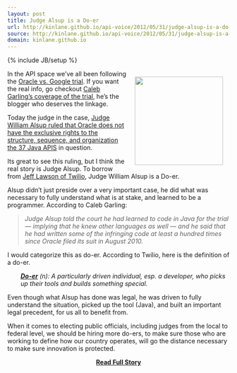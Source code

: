 ```yaml
---
layout: post
title: Judge Alsup is a Do-er
url: http://kinlane.github.io/api-voice/2012/05/31/judge-alsup-is-a-do-er/
source: http://kinlane.github.io/api-voice/2012/05/31/judge-alsup-is-a-do-er/
domain: kinlane.github.io
---
```

{% include JB/setup %}<p><p><img style="padding: 15px;" src="http://kinlane-productions.s3.amazonaws.com/api-evangelist/Judge-William-Alsup.jpg" alt="" width="200" align="right" /></p>
<p>In the API space we&rsquo;ve all been following the <a href="http://www.wired.com/wiredenterprise/2012/05/google-schmidt-page-damages/">Oracle vs. Google trial</a>.  If you want the real info, go checkout <a href="http://www.wired.com/wiredenterprise/author/caleb_garling/">Caleb Garling&rsquo;s coverage of the trial</a>, he&rsquo;s the blogger who deserves the linkage.</p>
<p>Today the judge in the case, <a title="Judge William Alsup ruled that Oracle does not have the exclusive rights to the structure, sequence, and organization the 37 Java APIS" href="http://www.wired.com/wiredenterprise/2012/05/oracle-google-judge-dismiss/">Judge William Alsup ruled that Oracle does not have the exclusive rights to the structure, sequence, and organization the 37 Java APIS</a> in question.</p>
<p>Its great to see this ruling, but I think the real story is Judge Alsup.  To borrow from <a title="Jeff Lawson of Twilio" href="http://www.twilio.com/company">Jeff Lawson of Twilio</a>, Judge William Alsup is a Do-er.</p>
<p>Alsup didn&rsquo;t just preside over a very important case, he did what was necessary to fully understand what is at stake, and learned to be a programmer.  According to Caleb Garling:</p>
<blockquote><em>Judge Alsup told the court he had learned to code in Java for the trial &mdash; implying that he knew other languages as well &mdash; and he said that he had written some of the infringing code at least a hundred times since Oracle filed its suit in August 2010.</em></blockquote>
<p>I would categorize this as do-er.  According to Twilio, here is the definition of a do-er.</p>
<p style="padding-left: 30px;"><em><strong><a title="Do-er" href="http://www.twilio.com/doers">Do-er</a></strong> (n): A particularly driven individual, esp. a developer, who picks up their tools and builds something special.</em></p>
<p>Even though what Alsup has done was legal, he was driven to fully understand the situation, picked up the tool (Java), and built an important legal precedent, for us all to benefit from.</p>
<p>When it comes to electing public officials, including judges from the local to federal level, we should be hiring more do-ers, to make sure those who are working to define how our country operates, will go the distance necessary to make sure innovation is protected.</p></p>
<center><p><a href="http://kinlane.github.io/api-voice/2012/05/31/judge-alsup-is-a-do-er/" style='padding:25px; font-sze:18px; font-weight: bold;'>Read Full Story</a></p></center>
